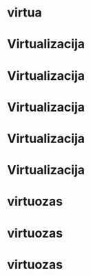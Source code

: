 # virtua
# Virtualizacija
# Virtualizacija
# Virtualizacija
# Virtualizacija
# Virtualizacija
# virtuozas
# virtuozas
# virtuozas
